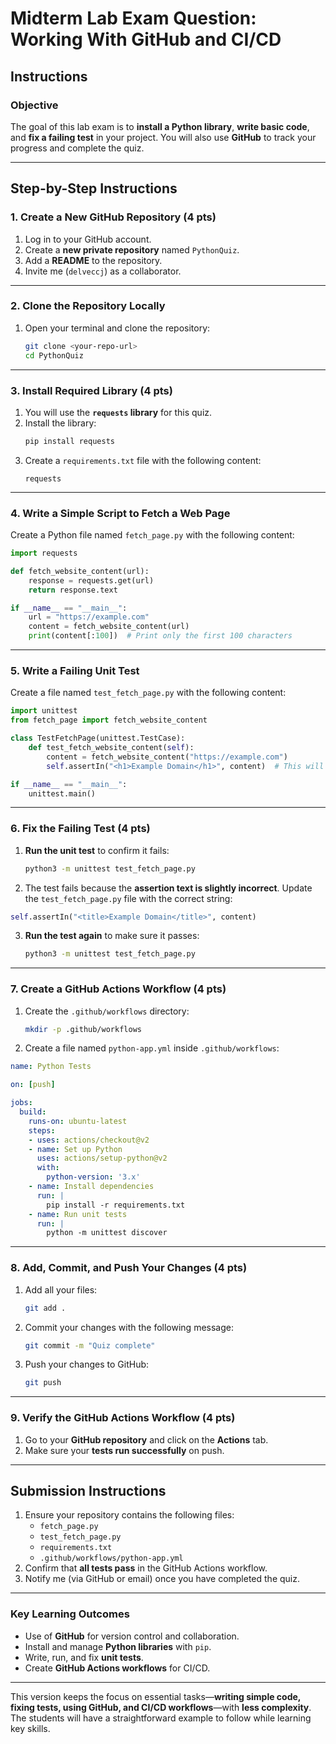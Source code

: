 # **Midterm Lab Exam Question: Working With GitHub and CI/CD**

## **Instructions**

### **Objective**  
The goal of this lab exam is to **install a Python library**, **write basic code**, and **fix a failing test** in your project. You will also use **GitHub** to track your progress and complete the quiz.

---

## **Step-by-Step Instructions**

### **1. Create a New GitHub Repository** (4 pts)

1. Log in to your GitHub account.
2. Create a **new private repository** named `PythonQuiz`.
3. Add a **README** to the repository.
4. Invite me (`delveccj`) as a collaborator.

---

### **2. Clone the Repository Locally**

1. Open your terminal and clone the repository:
   ```bash
   git clone <your-repo-url>
   cd PythonQuiz
   ```

---

### **3. Install Required Library** (4 pts)

1. You will use the **`requests` library** for this quiz.
2. Install the library:
   ```bash
   pip install requests
   ```
3. Create a `requirements.txt` file with the following content:
   ```
   requests
   ```

---

### **4. Write a Simple Script to Fetch a Web Page**

Create a Python file named `fetch_page.py` with the following content:

```python
import requests

def fetch_website_content(url):
    response = requests.get(url)
    return response.text

if __name__ == "__main__":
    url = "https://example.com"
    content = fetch_website_content(url)
    print(content[:100])  # Print only the first 100 characters
```

---

### **5. Write a Failing Unit Test**

Create a file named `test_fetch_page.py` with the following content:

```python
import unittest
from fetch_page import fetch_website_content

class TestFetchPage(unittest.TestCase):
    def test_fetch_website_content(self):
        content = fetch_website_content("https://example.com")
        self.assertIn("<h1>Example Domain</h1>", content)  # This will fail initially

if __name__ == "__main__":
    unittest.main()
```

---

### **6. Fix the Failing Test** (4 pts)

1. **Run the unit test** to confirm it fails:
   ```bash
   python3 -m unittest test_fetch_page.py
   ```
2. The test fails because the **assertion text is slightly incorrect**. Update the `test_fetch_page.py` file with the correct string:

```python
self.assertIn("<title>Example Domain</title>", content)
```

3. **Run the test again** to make sure it passes: 
   ```bash
   python3 -m unittest test_fetch_page.py
   ```

---

### **7. Create a GitHub Actions Workflow** (4 pts)

1. Create the `.github/workflows` directory:
   ```bash
   mkdir -p .github/workflows
   ```

2. Create a file named `python-app.yml` inside `.github/workflows`:

```yaml
name: Python Tests

on: [push]

jobs:
  build:
    runs-on: ubuntu-latest
    steps:
    - uses: actions/checkout@v2
    - name: Set up Python
      uses: actions/setup-python@v2
      with:
        python-version: '3.x'
    - name: Install dependencies
      run: |
        pip install -r requirements.txt
    - name: Run unit tests
      run: |
        python -m unittest discover
```

---

### **8. Add, Commit, and Push Your Changes** (4 pts)

1. Add all your files:
   ```bash
   git add .
   ```

2. Commit your changes with the following message:
   ```bash
   git commit -m "Quiz complete"
   ```

3. Push your changes to GitHub:
   ```bash
   git push
   ```

---

### **9. Verify the GitHub Actions Workflow** (4 pts)

1. Go to your **GitHub repository** and click on the **Actions** tab.
2. Make sure your **tests run successfully** on push.

---

## **Submission Instructions**

1. Ensure your repository contains the following files:
   - `fetch_page.py`
   - `test_fetch_page.py`
   - `requirements.txt`
   - `.github/workflows/python-app.yml`
2. Confirm that **all tests pass** in the GitHub Actions workflow.
3. Notify me (via GitHub or email) once you have completed the quiz.

---

### **Key Learning Outcomes**
- Use of **GitHub** for version control and collaboration.
- Install and manage **Python libraries** with `pip`.
- Write, run, and fix **unit tests**.
- Create **GitHub Actions workflows** for CI/CD.

---

This version keeps the focus on essential tasks—**writing simple code, fixing tests, using GitHub, and CI/CD workflows**—with **less complexity**. The students will have a straightforward example to follow while learning key skills.
